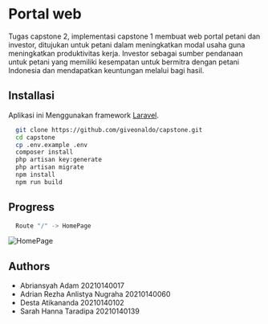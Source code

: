 
# Portal web
Tugas capstone 2, implementasi capstone 1 membuat web portal petani dan investor, ditujukan untuk petani dalam meningkatkan modal usaha guna meningkatkan produktivitas kerja. Investor sebagai sumber pendanaan untuk petani yang memiliki kesempatan untuk bermitra dengan petani Indonesia dan mendapatkan keuntungan melalui bagi hasil.

## Installasi
Aplikasi ini Menggunakan framework [Laravel](https://laravel.com/).
```bash
  git clone https://github.com/giveonaldo/capstone.git
  cd capstone
  cp .env.example .env
  composer install
  php artisan key:generate
  php artisan migrate
  npm install
  npm run build
```

## Progress
```bash
  Route "/" -> HomePage
```
![HomePage](progress/HomePage.png)

## Authors

- Abriansyah Adam 20210140017
- Adrian Rezha Anlistya Nugraha 20210140060
- Desta Atikananda 20210140102
- Sarah Hanna Taradipa 20210140139
